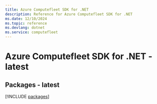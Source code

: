 ```yaml
---
title: Azure Computefleet SDK for .NET
description: Reference for Azure Computefleet SDK for .NET
ms.date: 12/10/2024
ms.topic: reference
ms.devlang: dotnet
ms.service: computefleet
---
```

# Azure Computefleet SDK for .NET - latest
## Packages - latest
[!INCLUDE [packages](computefleet-index.md)]